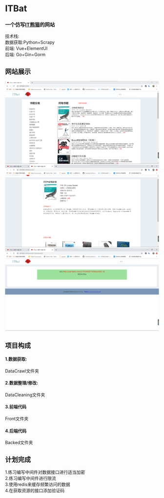 # ITBat
### 一个仿写[IT熊猫](https://itpanda.net/)的网站  
技术栈:  
数据获取:Python+Scrapy  
前端: Vue+ElementUI  
后端: Go+Gin+Gorm  

## 网站展示
![avatar](./AppShow/index.png)  
![avatar](./AppShow/book.png)  
![avatar](./AppShow/download.png) 

## 项目构成
#### 1.数据获取:
  DataCrawl文件夹
#### 2.数据整理/修改:
  DataCleaning文件夹
#### 3.前端代码
  Front文件夹
#### 4.后端代码
  Backed文件夹
 
## 计划完成
1.练习编写中间件对数据接口进行适当加密  
2.练习编写中间件进行限流  
3.使用redis来缓存频繁访问的数据  
4.在获取资源的接口添加验证码


